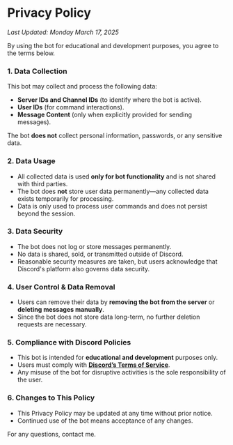 # **Privacy Policy**  
_Last Updated: Monday March 17, 2025_  

By using the bot for educational and development purposes, you agree to the terms below.  

### **1. Data Collection**  
This bot may collect and process the following data:  
- **Server IDs and Channel IDs** (to identify where the bot is active).  
- **User IDs** (for command interactions).  
- **Message Content** (only when explicitly provided for sending messages).  

The bot **does not** collect personal information, passwords, or any sensitive data.  

### **2. Data Usage**  
- All collected data is used **only for bot functionality** and is not shared with third parties.  
- The bot does **not** store user data permanently—any collected data exists temporarily for processing.  
- Data is only used to process user commands and does not persist beyond the session.  

### **3. Data Security**  
- The bot does not log or store messages permanently.  
- No data is shared, sold, or transmitted outside of Discord.  
- Reasonable security measures are taken, but users acknowledge that Discord's platform also governs data security.  

### **4. User Control & Data Removal**  
- Users can remove their data by **removing the bot from the server** or **deleting messages manually**.  
- Since the bot does not store data long-term, no further deletion requests are necessary.  

### **5. Compliance with Discord Policies**  
- This bot is intended for **educational and development** purposes only.  
- Users must comply with **[Discord’s Terms of Service](https://discord.com/terms)**.
- Any misuse of the bot for disruptive activities is the sole responsibility of the user.  

### **6. Changes to This Policy**  
- This Privacy Policy may be updated at any time without prior notice.  
- Continued use of the bot means acceptance of any changes.  

For any questions, contact me.

